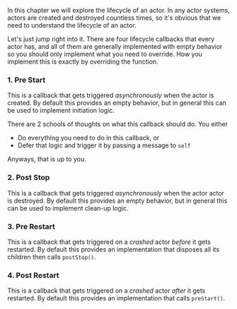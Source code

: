 In this chapter we will explore the lifecycle of an actor. In any actor systems, actors are created and destroyed countless times, so it's obvious that we need to understand the lifecycle of an actor.

Let's just jump right into it. There are four lifecycle callbacks that every actor has, and all of them are generally implemented with empty behavior so you should only implement what you need to override. How you implement this is exactly by overriding the function.

### 1. Pre Start

This is a callback that gets triggered _asynchronously_ when the actor is created. By default this provides an empty behavior, but in general this can be used to implement initiation logic.

There are 2 schools of thoughts on what this callback should do. You either
* Do everything you need to do in this callback, or
* Defer that logic and trigger it by passing a message to `self`

Anyways, that is up to you.  

### 2. Post Stop

This is a callback that gets triggered _asynchronously_ when the actor actor is destroyed. By default this provides an empty behavior, but in general this can be used to implement clean-up logic.

### 3. Pre Restart

This is a callback that gets triggered on a _crashed_ actor _before_ it gets restarted. By default this provides an implementation that disposes all its children then calls `postStop()`. 

### 4. Post Restart

This is a callback that gets triggered on a _crashed_ actor _after_ it gets restarted. By default this provides an implementation that calls `preStart()`.
